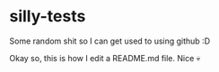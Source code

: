 # silly-tests
Some random shit so I can get used to using github :D


Okay so, this is how I edit a README.md file. Nice 💀
